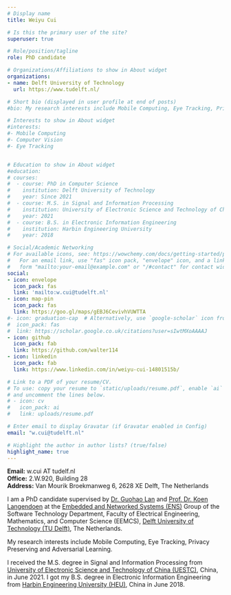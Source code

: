 ```yaml
---
# Display name
title: Weiyu Cui

# Is this the primary user of the site?
superuser: true

# Role/position/tagline
role: PhD candidate

# Organizations/Affiliations to show in About widget
organizations:
- name: Delft University of Technology
  url: https://www.tudelft.nl/

# Short bio (displayed in user profile at end of posts)
#bio: My research interests include Mobile Computing, Eye Tracking, Privacy Preserving and Adversarial Learning.

# Interests to show in About widget
#interests:
#- Mobile Computing
#- Computer Vision
#- Eye Tracking


# Education to show in About widget
#education:
# courses:
#  - course: PhD in Computer Science
#    institution: Delft University of Technology
#    year: Since 2021 
#  - course: M.S. in Signal and Information Processing
#    institution: University of Electronic Science and Technology of China
#    year: 2021
#  - course: B.S. in Electronic Information Engineering
#    institution: Harbin Engineering University
#    year: 2018

# Social/Academic Networking
# For available icons, see: https://wowchemy.com/docs/getting-started/page-builder/#icons
#   For an email link, use "fas" icon pack, "envelope" icon, and a link in the
#   form "mailto:your-email@example.com" or "/#contact" for contact widget.
social:
- icon: envelope
  icon_pack: fas
  link: 'mailto:w.cui@tudelft.nl'
- icon: map-pin
  icon_pack: fas
  link: https://goo.gl/maps/gEBJ6CevivhVUWTTA
#- icon: graduation-cap  # Alternatively, use `google-scholar` icon from `ai` icon pack
#  icon_pack: fas
#  link: https://scholar.google.co.uk/citations?user=sIwtMXoAAAAJ
- icon: github
  icon_pack: fab
  link: https://github.com/walter114
- icon: linkedin
  icon_pack: fab
  link: https://www.linkedin.com/in/weiyu-cui-14801515b/

# Link to a PDF of your resume/CV.
# To use: copy your resume to `static/uploads/resume.pdf`, enable `ai` icons in `params.toml`, 
# and uncomment the lines below.
# - icon: cv
#   icon_pack: ai
#   link: uploads/resume.pdf

# Enter email to display Gravatar (if Gravatar enabled in Config)
email: "w.cui@tudelft.nl"

# Highlight the author in author lists? (true/false)
highlight_name: true
---
```


**Email:** w.cui AT tudelf.nl  
**Office:** 2.W.920, Building 28  
**Address:** Van Mourik Broekmanweg 6, 2628 XE Delft, The Netherlands

I am a PhD candidate supervised by [Dr. Guohao Lan](https://guohao.netlify.app/) and [Prof. Dr. Koen Langendoen](https://www.st.ewi.tudelft.nl/koen/) at the [Embedded and Networked Systems (ENS)](https://www.tudelft.nl/ewi/over-de-faculteit/afdelingen/software-technology/embedded-and-networked-systems/) Group of the Software Technology Department, Faculty of Electrical Engineering, Mathematics, and Computer Science (EEMCS), [Delft University of Technology (TU Delft)](https://www.tudelft.nl/), The Netherlands. 

My research interests include Mobile Computing, Eye Tracking, Privacy Preserving and Adversarial Learning.

I received the M.S. degree in Signal and Information Processing from [University of Electronic Science and Technology of China (UESTC)](https://www.uestc.edu.cn/), China, in June 2021. I got my B.S. degree in Electronic Information Engineering from [Harbin Engineering University (HEU)](http://www.heu.edu.cn/), China in June 2018.

